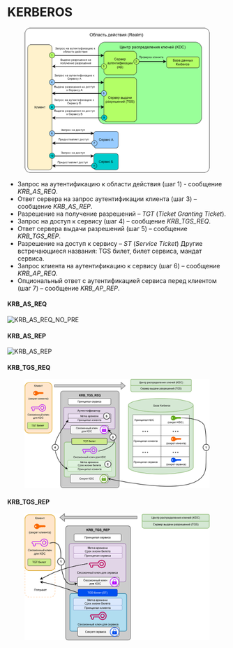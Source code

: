 # KERBEROS

<figure><img src="../../../../.gitbook/assets/image (13).png" alt=""><figcaption></figcaption></figure>

* Запрос на аутентификацию к области действия (шаг 1) - сообщение _KRB\_AS\_REQ_.
* Ответ сервера на запрос аутентификации клиента (шаг 3) – сообщение _KRB\_AS\_REP_.
* Разрешение на получение разрешений – _TGT_ (_Ticket Granting Ticket_).
* Запрос на доступ к сервису (шаг 4) – сообщение _KRB\_TGS\_REQ_.
* Ответ сервера выдачи разрешений (шаг 5) – сообщение _KRB\_TGS\_REP_.
* Разрешение на доступ к сервису – _ST_ (_Service Ticket_) Другие встречающиеся названия: TGS билет, билет сервиса, мандат сервиса.
* Запрос клиента на аутентификацию к сервису (шаг 6) – сообщение _KRB\_AP\_REQ_.
* Опциональный ответ с аутентификацией сервиса перед клиентом (шаг 7) – сообщение _KRB\_AP\_REP_.

#### KRB\_AS\_REQ <a href="#krb_as_req" id="krb_as_req"></a>

![KRB\_AS\_REQ\_NO\_PRE](https://ardent101.github.io/posts/kerberos\_theory/images/KRB\_AS\_REQ\_NO\_PRE.png)

#### KRB\_AS\_REP <a href="#krb_as_rep" id="krb_as_rep"></a>

![KRB\_AS\_REP](https://ardent101.github.io/posts/kerberos\_theory/images/KRB\_AS\_REP\_NO\_PRE.png)

#### KRB\_TGS\_REQ <a href="#krb_as_rep" id="krb_as_rep"></a>

<figure><img src="../../../../.gitbook/assets/image (1) (1).png" alt=""><figcaption></figcaption></figure>

#### KRB\_TGS\_REP <a href="#krb_as_rep" id="krb_as_rep"></a>

<figure><img src="../../../../.gitbook/assets/image (17).png" alt=""><figcaption></figcaption></figure>
